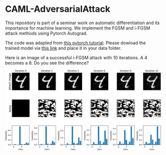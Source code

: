 # CAML-AdversarialAttack
This repository is part of a seminar work on automatic differentiation and its importance for machine learning. 
We implement the FGSM and i-FGSM attack methods using Pytorch Autograd.

The code was adapted from [this pytorch tutorial](https://pytorch.org/tutorials/beginner/fgsm_tutorial.html). Please dowload the trained model via [this link](https://drive.google.com/drive/folders/1fn83DF14tWmit0RTKWRhPq5uVXt73e0h) and place it in your data folder. 

Here is an image of a successful i-FGSM attack with 10 iterations. A 4 becomes a 8. Do you see the difference?

![Alt](./images/shift4->8_cropped.png?raw=true, "Successful i-FGSM Attack on MNIST")
